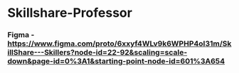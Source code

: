# Skillshare-Professor

### Figma - https://www.figma.com/proto/6xxyf4WLv9k6WPHP4oI31m/SkillShare---Skillers?node-id=22-92&scaling=scale-down&page-id=0%3A1&starting-point-node-id=601%3A654
